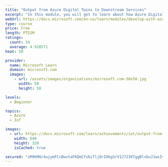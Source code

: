 ```yaml
---
title: "Output from Azure Digital Twins to Downstream Services"
excerpt: "In this module, you will get to learn about how Azure Digital twins use event routes to send data to consumers outside the service."
webUrl: https://docs.microsoft.com/en-us/learn/modules/develop-with-azure-digital-twins/route-output-from-azure-digital-twins-to-downstream-services/
type: course
price: Free
length: PT52M
ratings:
  count: 14
  average: 4.928571
heat: 50

provider:
  name: Microsoft Learn
  domain: microsoft.com
  images:
    - url: /assets/images/organizations/microsoft.com-50x50.jpg
      width: 50
      height: 50

levels:
  - Beginner

topics:
  - Azure
  - IoT

images:
  - url: https://docs.microsoft.com/learn/achievements/iot/output-from-adt-to-downstream-services-social.png
    width: 640
    height: 320
    isCached: true

secured: "zM9kMH/4ujymFCcBwvtaFKQmCfsbiTljDrIOkgSrV1J72IKTggBlvbuJ1wxIvbZbDqOI6GNJctx/C1nCeF5mgt8RvxkR28l8Ph0AWRACuFzlzjzJsukT6hS81J186YoAwm59z9zbSfzmdP0vMHsZMu9qVr4LLBHB7ZJTepV+Vo0N0WOhxVbosoqfqMtNKpgaNHbjKB8GDJ/dJ5M6GU3dNcv/BBFT5+MROdiFI1+jv6JexEBf5NyHFNVQvKzDzkNdHwFsjRovaPacYkW6OAJbnfzD19ZKa77x87ZODPV1Y5RDfCO4KWq5sJWnCt8XfSZTO7uujIiBVQJg/3LtM8QqctDQooMdLhCb5pyBVND1vZqRiuKupmClFPRhY4HWrdUzI79/E2H0ay/pPANpY++hk0vtTFD+h1j8spqqPUuR7ts=;dVjbVDtnO2nfrkPt7aFVkA=="
---
```


